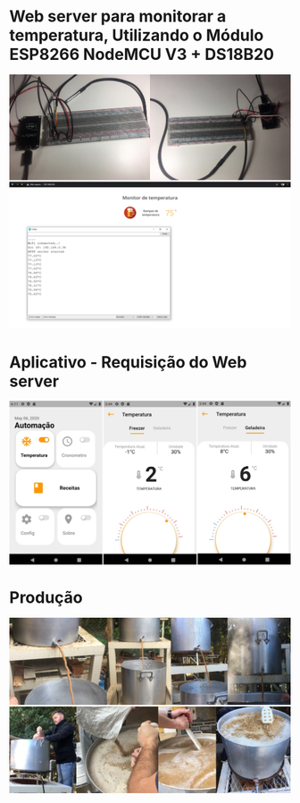 Web server para monitorar a temperatura, Utilizando o Módulo ESP8266 NodeMCU V3 + DS18B20
===============================================
![](https://github.com/jacksonn455/Monitor-de-temperatura/blob/main/thumbnail_IMG_2880.jpg)
![](https://github.com/jacksonn455/automacao-cervejaria/blob/master/images/monitor%20arduino.png)

Aplicativo - Requisição do Web server
===============================================
![](https://github.com/jacksonn455/Monitor-de-temperatura/blob/main/automaca.jpg)

Produção
===============================================
![](https://github.com/jacksonn455/Monitor-de-temperatura/blob/main/IMG_2834.jpg)
![](https://github.com/jacksonn455/Monitor-de-temperatura/blob/main/IMG_2843.jpg)
